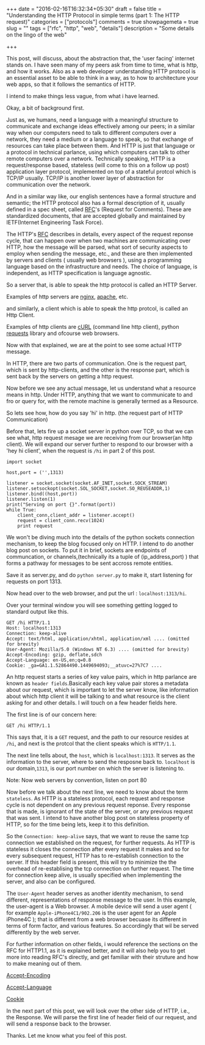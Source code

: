 +++
date = "2016-02-16T16:32:34+05:30"
draft = false
title = "Understanding the HTTP Protocol in simple terms (part 1: The HTTP request)"
categories = ["protocols"]
comments = true
showpagemeta = true
slug = ""
tags = ["rfc", "http", "web", "details"]
description = "Some details on the lingo of the web"

+++

This post, will discuss, about the abstraction that, the 'user facing' internet stands on.
I have seen many of my peers ask from time to time, what is http, and how it works.
Also as a web developer understanding HTTP protocol is an essential asset to be able to think in a way, as to how to architecture your web apps, so that it
follows the semantics of HTTP.

I intend to make things less vague, from what i have learned.

Okay, a bit of background first.

Just as, we humans, need a language with a meaningful structure to communicate and exchange ideas effectively among our peers; in a similar way when our computers need to talk to different computers over a network, they need a medium or a language to speak, so that exchange of resources can take place between them. And HTTP is just that language or a protocol in technical parlance, using which computers can talk to other remote computers over a network.
Technically speaking, HTTP is a request/response based, stateless (will come to this on a follow up post) application layer protocol, implemented on top of a stateful protcol which is TCP/IP usually. TCP/IP is another lower layer of abstraction for communication over the network.

And in a similar way like, our english sentences have a formal structure and semantic; the HTTP protocol also has a formal description of it, usually defined in a spec sheet, called [RFC](https://www.ietf.org/rfc.html)'s (Request for Comments). These are standardized documents, that are accepted globally and maintained by IETF(Internet Engineering Task Force).

The HTTP's [RFC](https://www.rfc-editor.org/rfc/rfc2616.txt) describes in details, every aspect of the request reponse cycle, that can happen over when two machines are communicating over HTTP, how the message will be parsed, what sort of security aspects to employ when sending the message, etc., and these are then implemented by servers and clients ( usually web browsers ), using a programming language based on the infrastructure and needs. The choice of language, is independent, as HTTP specification is language agnostic.

So a server that, is able to speak the http protocol is called an HTTP Server.

Examples of http servers are [nginx](https://www.nginx.com), [apache](http://www.apache.org), etc.

and similarly, a client which is able to speak the http protcol, is called an Http Client.

Examples of http clients are [cURL](https://curl.haxx.se/) (command line http client), python [requests](https://pypi.python.org/pypi/requests) library and ofcourse web browsers.

Now with that explained, we are at the point to see some actual HTTP message.

In HTTP, there are two parts of communication.
One is the request part, which is sent by http-clients, and the other is the response part, which is sent back by the servers on getting a http request.

Now before we see any actual message, let us understand what a resource means in http.
Under HTTP, anything that we want to communicate to and fro or query for, with the remote machine is generally termed as a Resource.

So lets see how, how do you say 'hi' in http. (the request part of HTTP Communication)

Before that, lets fire up a socket server in python over TCP, so that we can see what, http request mesage we are receiving from our browser(an http client). We will expand our server further to respond to our browser with a 'hey hi client', when the request is `/hi` in part 2 of this post.

```
import socket

host,port = ('',1313)

listener = socket.socket(socket.AF_INET,socket.SOCK_STREAM)
listener.setsockopt(socket.SOL_SOCKET,socket.SO_REUSEADDR,1)
listener.bind((host,port))
listener.listen(1)
print("Serving on port {}".format(port))
while True:
    client_conn,client_addr = listener.accept()
    request = client_conn.recv(1024)
    print request 
```

We won't be diving much into the details of the python sockets connection mechanism, to keep the blog focused only on HTTP. I intend to do another blog post on sockets. To put it in brief, sockets are endpoints of communcation, or channels,(technically its a tuple of (ip_address,port) ) that forms a pathway for messages to be sent accross remote entities.

Save it as server.py, and do `python server.py` to make it, start listening for requests on port 1313.

Now head over to the web browser, and put the url : `localhost:1313/hi`.

Over your terminal window you will see something getting logged to standard output like this.

```
GET /hi HTTP/1.1
Host: localhost:1313
Connection: keep-alive
Accept: text/html, application/xhtml, application/xml .... (omitted for brevity)
User-Agent: Mozilla/5.0 (Windows NT 6.3) .... (omitted for brevity)
Accept-Encoding: gzip, deflate,sdch
Accept-Language: en-US,en;q=0.8
Cookie: _ga=GA1.1.52864490.1449694093;__atuvc=27%7C7 ....
```

An http request starts a series of key value pairs, which in http parlance are known as `header fields`.Basically each key value pair stores a metadata about our request, which is important to let the server know, like information about which http client it will be talking to and what resource is the client asking for and other details. I will touch on a few header fields here.

The first line is of our concern here:

`GET /hi HTTP/1.1`

This says that, it is a `GET` request, and the path to our resource resides at `/hi`, and next is the protcol that the client speaks which is `HTTP/1.1`.

The next line tells about, the `host`, which is `localhost:1313`. It serves as the information to the server, where to send the resposne back to. `localhost` is our domain,`1313`, is our port number on which the server is listening to.

Note: Now web servers by convention, listen on port 80

Now before we talk about the next line, we need to know about the term `stateless`. As HTTP is a stateless protocol, each request and response cycle is not dependent on any previous request reponse. Every response that is made, is ignorant of the state of the server, or any previous request that was sent. I intend to have another blog post on stateless property of HTTP, so for the time being lets, keep it to this definition.

So the `Connection: keep-alive` says, that we want to reuse the same tcp connection we established on the request, for further requests. As HTTP is stateless it closes the connection after every request it makes and so for every subsequent request, HTTP has to re-establish connection to the server.
If this header field is present, this will try to minimize the the overhead of re-establising the tcp connection on further request. The time for connection keep alive, is usually specified when implementing the server, and also can be configured.

The `User-Agent` header serves as another identity mechanism, to send different, representations of response message to the user. In this example, the user-agent is a Web browser. A mobile device will send a user agent ( for example `Apple-iPhone4C1/902.206` is the user agent for an Apple iPhone4C ); that is different from a web browser becuase its different in terms of form factor, and various features. So accordingly that wil be served differently by the web server.

For further information on other fields, i would reference the sections on the RFC for HTTP1.1, as it is explained better, and it will also help you to get more into reading RFC's directly, and get familiar with their struture and how to make meaning out of them.

[Accept-Encoding](https://www.w3.org/Protocols/rfc2616/rfc2616-sec14.html#sec14.3)

[Accept-Language](https://www.w3.org/Protocols/rfc2616/rfc2616-sec14.html#sec14.4)

[Cookie](https://tools.ietf.org/html/rfc6265#section-4.2)

In the next part of this post, we will look over the other side of HTTP, i.e., the Response. We will parse the first line of header field of our request, and will send a response back to the browser.

Thanks. Let me know what you feel of this post.
